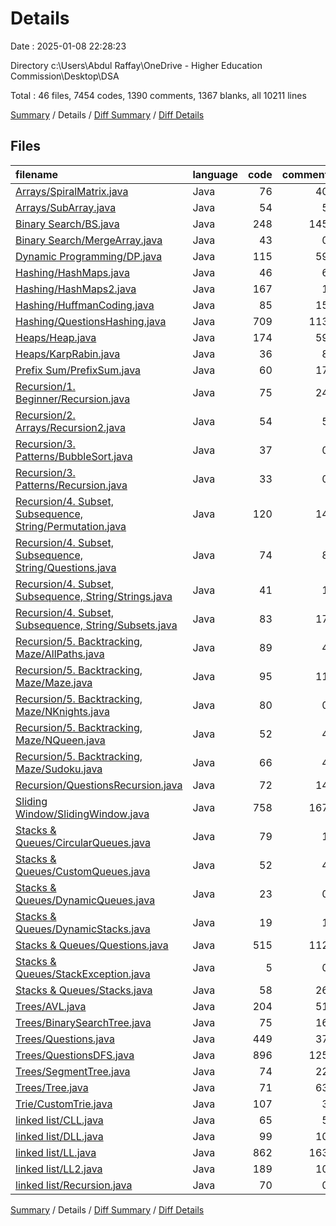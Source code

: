 # Details

Date : 2025-01-08 22:28:23

Directory c:\\Users\\Abdul Raffay\\OneDrive - Higher Education Commission\\Desktop\\DSA

Total : 46 files,  7454 codes, 1390 comments, 1367 blanks, all 10211 lines

[Summary](results.md) / Details / [Diff Summary](diff.md) / [Diff Details](diff-details.md)

## Files
| filename | language | code | comment | blank | total |
| :--- | :--- | ---: | ---: | ---: | ---: |
| [Arrays/SpiralMatrix.java](/Arrays/SpiralMatrix.java) | Java | 76 | 40 | 14 | 130 |
| [Arrays/SubArray.java](/Arrays/SubArray.java) | Java | 54 | 5 | 9 | 68 |
| [Binary Search/BS.java](/Binary%20Search/BS.java) | Java | 248 | 145 | 44 | 437 |
| [Binary Search/MergeArray.java](/Binary%20Search/MergeArray.java) | Java | 43 | 0 | 4 | 47 |
| [Dynamic Programming/DP.java](/Dynamic%20Programming/DP.java) | Java | 115 | 59 | 24 | 198 |
| [Hashing/HashMaps.java](/Hashing/HashMaps.java) | Java | 46 | 6 | 15 | 67 |
| [Hashing/HashMaps2.java](/Hashing/HashMaps2.java) | Java | 167 | 1 | 27 | 195 |
| [Hashing/HuffmanCoding.java](/Hashing/HuffmanCoding.java) | Java | 85 | 15 | 24 | 124 |
| [Hashing/QuestionsHashing.java](/Hashing/QuestionsHashing.java) | Java | 709 | 113 | 146 | 968 |
| [Heaps/Heap.java](/Heaps/Heap.java) | Java | 174 | 59 | 48 | 281 |
| [Heaps/KarpRabin.java](/Heaps/KarpRabin.java) | Java | 36 | 8 | 5 | 49 |
| [Prefix Sum/PrefixSum.java](/Prefix%20Sum/PrefixSum.java) | Java | 60 | 17 | 13 | 90 |
| [Recursion/1. Beginner/Recursion.java](/Recursion/1.%20Beginner/Recursion.java) | Java | 75 | 24 | 17 | 116 |
| [Recursion/2. Arrays/Recursion2.java](/Recursion/2.%20Arrays/Recursion2.java) | Java | 54 | 5 | 6 | 65 |
| [Recursion/3. Patterns/BubbleSort.java](/Recursion/3.%20Patterns/BubbleSort.java) | Java | 37 | 0 | 5 | 42 |
| [Recursion/3. Patterns/Recursion.java](/Recursion/3.%20Patterns/Recursion.java) | Java | 33 | 0 | 2 | 35 |
| [Recursion/4. Subset, Subsequence, String/Permutation.java](/Recursion/4.%20Subset,%20Subsequence,%20String/Permutation.java) | Java | 120 | 14 | 21 | 155 |
| [Recursion/4. Subset, Subsequence, String/Questions.java](/Recursion/4.%20Subset,%20Subsequence,%20String/Questions.java) | Java | 74 | 8 | 13 | 95 |
| [Recursion/4. Subset, Subsequence, String/Strings.java](/Recursion/4.%20Subset,%20Subsequence,%20String/Strings.java) | Java | 41 | 1 | 4 | 46 |
| [Recursion/4. Subset, Subsequence, String/Subsets.java](/Recursion/4.%20Subset,%20Subsequence,%20String/Subsets.java) | Java | 83 | 17 | 18 | 118 |
| [Recursion/5. Backtracking, Maze/AllPaths.java](/Recursion/5.%20Backtracking,%20Maze/AllPaths.java) | Java | 89 | 4 | 11 | 104 |
| [Recursion/5. Backtracking, Maze/Maze.java](/Recursion/5.%20Backtracking,%20Maze/Maze.java) | Java | 95 | 11 | 20 | 126 |
| [Recursion/5. Backtracking, Maze/NKnights.java](/Recursion/5.%20Backtracking,%20Maze/NKnights.java) | Java | 80 | 0 | 12 | 92 |
| [Recursion/5. Backtracking, Maze/NQueen.java](/Recursion/5.%20Backtracking,%20Maze/NQueen.java) | Java | 52 | 4 | 9 | 65 |
| [Recursion/5. Backtracking, Maze/Sudoku.java](/Recursion/5.%20Backtracking,%20Maze/Sudoku.java) | Java | 66 | 4 | 7 | 77 |
| [Recursion/QuestionsRecursion.java](/Recursion/QuestionsRecursion.java) | Java | 72 | 14 | 15 | 101 |
| [Sliding Window/SlidingWindow.java](/Sliding%20Window/SlidingWindow.java) | Java | 758 | 167 | 135 | 1,060 |
| [Stacks & Queues/CircularQueues.java](/Stacks%20&%20Queues/CircularQueues.java) | Java | 79 | 1 | 11 | 91 |
| [Stacks & Queues/CustomQueues.java](/Stacks%20&%20Queues/CustomQueues.java) | Java | 52 | 4 | 10 | 66 |
| [Stacks & Queues/DynamicQueues.java](/Stacks%20&%20Queues/DynamicQueues.java) | Java | 23 | 0 | 7 | 30 |
| [Stacks & Queues/DynamicStacks.java](/Stacks%20&%20Queues/DynamicStacks.java) | Java | 19 | 1 | 4 | 24 |
| [Stacks & Queues/Questions.java](/Stacks%20&%20Queues/Questions.java) | Java | 515 | 112 | 85 | 712 |
| [Stacks & Queues/StackException.java](/Stacks%20&%20Queues/StackException.java) | Java | 5 | 0 | 1 | 6 |
| [Stacks & Queues/Stacks.java](/Stacks%20&%20Queues/Stacks.java) | Java | 58 | 26 | 15 | 99 |
| [Trees/AVL.java](/Trees/AVL.java) | Java | 204 | 51 | 48 | 303 |
| [Trees/BinarySearchTree.java](/Trees/BinarySearchTree.java) | Java | 75 | 16 | 24 | 115 |
| [Trees/Questions.java](/Trees/Questions.java) | Java | 449 | 37 | 77 | 563 |
| [Trees/QuestionsDFS.java](/Trees/QuestionsDFS.java) | Java | 896 | 125 | 144 | 1,165 |
| [Trees/SegmentTree.java](/Trees/SegmentTree.java) | Java | 74 | 22 | 19 | 115 |
| [Trees/Tree.java](/Trees/Tree.java) | Java | 71 | 63 | 18 | 152 |
| [Trie/CustomTrie.java](/Trie/CustomTrie.java) | Java | 107 | 3 | 21 | 131 |
| [linked list/CLL.java](/linked%20list/CLL.java) | Java | 65 | 5 | 17 | 87 |
| [linked list/DLL.java](/linked%20list/DLL.java) | Java | 99 | 10 | 14 | 123 |
| [linked list/LL.java](/linked%20list/LL.java) | Java | 862 | 163 | 122 | 1,147 |
| [linked list/LL2.java](/linked%20list/LL2.java) | Java | 189 | 10 | 46 | 245 |
| [linked list/Recursion.java](/linked%20list/Recursion.java) | Java | 70 | 0 | 16 | 86 |

[Summary](results.md) / Details / [Diff Summary](diff.md) / [Diff Details](diff-details.md)